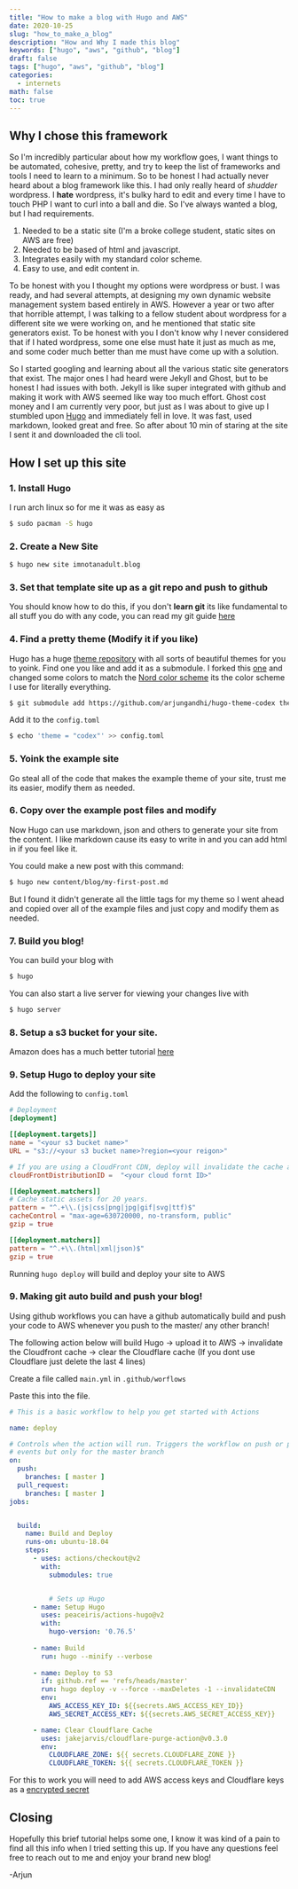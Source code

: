 ```yaml
---
title: "How to make a blog with Hugo and AWS"
date: 2020-10-25
slug: "how_to_make_a_blog"
description: "How and Why I made this blog"
keywords: ["hugo", "aws", "github", "blog"]
draft: false
tags: ["hugo", "aws", "github", "blog"]
categories:
  - internets
math: false
toc: true
---
```


## Why I chose this framework

So I'm incredibly particular about how my workflow goes, I want things to be automated, cohesive, pretty, and try to keep the list of frameworks and tools I need to learn to a minimum. So to be honest I had actually never heard about a blog framework like this. I had only really heard of *shudder* wordpress. I **hate** wordpress, it's bulky hard to edit and every time I have to touch PHP I want to curl into a ball and die. So I've always wanted a blog, but I had requirements.

1. Needed to be a static site (I'm a broke college student, static sites on AWS are free)
2. Needed to be based of html and javascript.
3. Integrates easily with my standard color scheme.
4. Easy to use, and edit content in. 

To be honest with you I thought my options were wordpress or bust. I was ready, and had several attempts, at designing my own dynamic website management system based entirely in AWS. However a year or two after that horrible attempt, I was talking to a fellow student about wordpress for a different site we were working on, and he mentioned that static site generators exist. To be honest with you I don't know why I never considered that if I hated wordpress, some one else must hate it just as much as me, and some coder much better than me must have come up with a solution. 

So I started googling and learning about all the various static site generators that exist. The major ones I had heard were Jekyll and Ghost, but to be honest I had issues with both. Jekyll is like super integrated with github and making it work with AWS seemed like way too much effort. Ghost cost money and I am currently very poor, but just as I was about to give up I stumbled upon [Hugo](https://gohugo.io) and immediately fell in love. It was fast, used markdown, looked great and free. So after about 10 min of staring at the site I sent it and downloaded the cli tool. 

## How I set up this site

### 1. Install Hugo

I run arch linux so for me it was as easy as 

```bash
$ sudo pacman -S hugo
```

### 2. Create a New Site

```bash
$ hugo new site imnotanadult.blog
```

### 3. Set that template site up as a git repo and push to github

You should know how to do this, if you don't __learn git__ its like fundamental to all stuff you do with any code, you can read my git guide [here](https://books.arjungandhi.com/Computers/Git_for_Robots.pdf)

### 4. Find a pretty theme (Modify it if you like)

Hugo has a huge [theme repository](https://themes.gohugo.io/) with all sorts of beautiful themes for you to yoink. Find one you like and add it as a submodule. I forked this [one](https://github.com/arjungandhi/hugo-theme-codex) and changed some colors to match the [Nord color scheme](https://www.nordtheme.com/) its the color scheme I use for literally everything.

```bash
$ git submodule add https://github.com/arjungandhi/hugo-theme-codex themes/codex
```

Add it to the `config.toml`

```bash
$ echo 'theme = "codex"' >> config.toml
```
### 5. Yoink the example site

Go steal all of the code that makes the example theme of your site, trust me its easier, modify them as needed.


### 6. Copy over the example post files and modify

Now Hugo can use markdown, json and others to generate your site from the content. I like markdown cause its easy to write in and you can add html in if you feel like it. 

You could make a new post with this command:

```bash
$ hugo new content/blog/my-first-post.md
```

But I found it didn't generate all the little tags for my theme so I went ahead and copied over all of the example files and just copy and modify them as needed. 

### 7. Build you blog! 

You can build your blog with 

```bash
$ hugo
```

You can also start a live server for viewing your changes live with 

```bash
$ hugo server
```

### 8. Setup a s3 bucket for your site. 

Amazon does has a much better tutorial [here](https://docs.aws.amazon.com/AmazonS3/latest/dev/WebsiteHosting.html)

### 9. Setup Hugo to deploy your site

Add the following to `config.toml`

```toml
# Deployment
[deployment]

[[deployment.targets]]
name = "<your s3 bucket name>"
URL = "s3://<your s3 bucket name>?region=<your reigon>"

# If you are using a CloudFront CDN, deploy will invalidate the cache as needed.
cloudFrontDistributionID =	"<your cloud fornt ID>"

[[deployment.matchers]]
# Cache static assets for 20 years.
pattern = "^.+\\.(js|css|png|jpg|gif|svg|ttf)$"
cacheControl = "max-age=630720000, no-transform, public"
gzip = true

[[deployment.matchers]]
pattern = "^.+\\.(html|xml|json)$"
gzip = true

```

Running `hugo deploy` will build and deploy your site to AWS

### 9. Making git auto build and push your blog! 

Using github workflows you can have a github automatically build and push your code to AWS whenever you push to the master/ any other branch!

The following action below will build Hugo -> upload it to AWS -> invalidate the Cloudfront cache -> clear the Cloudflare cache (If you dont use Cloudflare just delete the last 4 lines)

Create a file called `main.yml` in `.github/worflows` 

Paste this into the file.
```yaml
# This is a basic workflow to help you get started with Actions

name: deploy

# Controls when the action will run. Triggers the workflow on push or pull request
# events but only for the master branch
on:
  push:
    branches: [ master ]
  pull_request:
    branches: [ master ]
jobs:


  build:
    name: Build and Deploy
    runs-on: ubuntu-18.04
    steps:
      - uses: actions/checkout@v2
        with:
          submodules: true


          # Sets up Hugo
      - name: Setup Hugo
        uses: peaceiris/actions-hugo@v2
        with:
          hugo-version: '0.76.5'
        
      - name: Build
        run: hugo --minify --verbose
        
      - name: Deploy to S3
        if: github.ref == 'refs/heads/master'
        run: hugo deploy -v --force --maxDeletes -1 --invalidateCDN 
        env:
          AWS_ACCESS_KEY_ID: ${{secrets.AWS_ACCESS_KEY_ID}}
          AWS_SECRET_ACCESS_KEY: ${{secrets.AWS_SECRET_ACCESS_KEY}}

      - name: Clear Cloudflare Cache
        uses: jakejarvis/cloudflare-purge-action@v0.3.0
        env:
          CLOUDFLARE_ZONE: ${{ secrets.CLOUDFLARE_ZONE }}
          CLOUDFLARE_TOKEN: ${{ secrets.CLOUDFLARE_TOKEN }}
```

For this to work you will need to add AWS access keys and Cloudflare keys as a [encrypted secret](https://docs.github.com/en/free-pro-team@latest/actions/reference/encrypted-secrets)

## Closing

Hopefully this brief tutorial helps some one, I know it was kind of a pain to find all this info when I tried setting this up. If you have any questions feel free to reach out to me and enjoy your brand new blog!

-Arjun